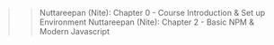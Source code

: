 >> Nuttareepan (Nite): Chapter 0 - Course Introduction & Set up Environment
>> Nuttareepan (Nite): Chapter 2 - Basic NPM & Modern Javascript